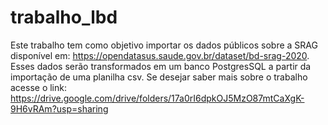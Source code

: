 # trabalho_lbd
Este trabalho tem como objetivo importar os dados públicos sobre a SRAG disponível em: https://opendatasus.saude.gov.br/dataset/bd-srag-2020.
Esses dados serão transformados em um banco PostgresSQL a partir da importação de uma planilha csv. 
Se desejar saber mais sobre o trabalho acesse o link: https://drive.google.com/drive/folders/17a0rI6dpkOJ5MzO87mtCaXgK-9H6vRAm?usp=sharing
